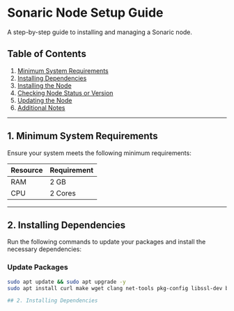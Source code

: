 # Sonaric Node Setup Guide

A step-by-step guide to installing and managing a Sonaric node.

## Table of Contents
1. [Minimum System Requirements](#minimum-system-requirements)
2. [Installing Dependencies](#installing-dependencies)
3. [Installing the Node](#installing-the-node)
4. [Checking Node Status or Version](#checking-node-status-or-version)
5. [Updating the Node](#updating-the-node)
6. [Additional Notes](#additional-notes)

---

## 1. Minimum System Requirements

Ensure your system meets the following minimum requirements:

| **Resource** | **Requirement** |
|--------------|------------------|
| RAM          | 2 GB            |
| CPU          | 2 Cores         |

---

## 2. Installing Dependencies

Run the following commands to update your packages and install the necessary dependencies:

### Update Packages
```bash
sudo apt update && sudo apt upgrade -y
sudo apt install curl make wget clang net-tools pkg-config libssl-dev build-essential jq lz4 gcc unzip snapd -y

## 2. Installing Dependencies
